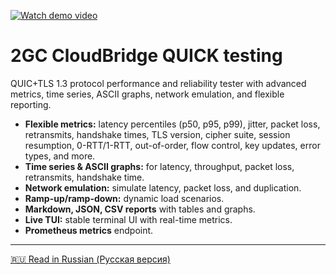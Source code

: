 [![Watch demo video](https://customer-aedqzjrbponeadcg.cloudflarestream.com/d31af3803090bcb58597de9fe685a746/thumbnails/thumbnail.jpg)](https://customer-aedqzjrbponeadcg.cloudflarestream.com/d31af3803090bcb58597de9fe685a746/watch)

# 2GC CloudBridge QUICK testing

QUIC+TLS 1.3 protocol performance and reliability tester with advanced metrics, time series, ASCII graphs, network emulation, and flexible reporting.

- **Flexible metrics:** latency percentiles (p50, p95, p99), jitter, packet loss, retransmits, handshake times, TLS version, cipher suite, session resumption, 0-RTT/1-RTT, out-of-order, flow control, key updates, error types, and more.
- **Time series & ASCII graphs:** for latency, throughput, packet loss, retransmits, handshake time.
- **Network emulation:** simulate latency, packet loss, and duplication.
- **Ramp-up/ramp-down:** dynamic load scenarios.
- **Markdown, JSON, CSV reports** with tables and graphs.
- **Live TUI:** stable terminal UI with real-time metrics.
- **Prometheus metrics** endpoint.

---

[🇷🇺 Read in Russian (Русская версия)](README_RU.md) 